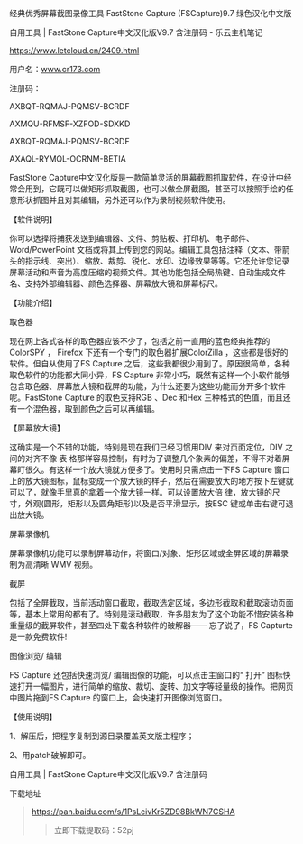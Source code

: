 经典优秀屏幕截图录像工具 FastStone Capture (FSCapture)9.7 绿色汉化中文版

自用工具 | FastStone Capture中文汉化版V9.7 含注册码 - 乐云主机笔记

https://www.letcloud.cn/2409.html

用户名：www.cr173.com

注册码：

AXBQT-RQMAJ-PQMSV-BCRDF

AXMQU-RFMSF-XZFOD-SDXKD

AXBQT-RQMAJ-PQMSV-BCRDF

AXAQL-RYMQL-OCRNM-BETIA

FastStone Capture中文汉化版是一款简单灵活的屏幕截图抓取软件，在设计中经常会用到，它既可以做矩形抓取截图，也可以做全屏截图，甚至可以按照手绘的任意形状抓图并且对其编辑，另外还可以作为录制视频软件使用。


【软件说明】

你可以选择将捕获发送到编辑器、文件、剪贴板、打印机、电子邮件、Word/PowerPoint 文档或将其上传到您的网站。编辑工具包括注释（文本、带箭头的指示线、突出）、缩放、裁剪、锐化、水印、边缘效果等等。它还允许您记录屏幕活动和声音为高度压缩的视频文件。其他功能包括全局热键、自动生成文件名、支持外部编辑器、颜色选择器、屏幕放大镜和屏幕标尺。

【功能介绍】

取色器

现在网上各式各样的取色器应该不少了，包括之前一直用的蓝色经典推荐的ColorSPY ， Firefox 下还有一个专门的取色器扩展ColorZilla ，这些都是很好的软件。但自从使用了FS Capture 之后，这些我都很少用到了。原因很简单，各种取色软件的功能都大同小异，FS Capture 非常小巧，既然有这样一个小软件能够包含取色器、屏幕放大镜和截屏的功能，为什么还要为这些功能而分开多个软件呢。FastStone Capture 的取色支持RGB 、Dec 和Hex 三种格式的色值，而且还有一个混色器，取到颜色之后可以再编辑。


【屏幕放大镜】

这确实是一个不错的功能，特别是现在我们已经习惯用DIV 来对页面定位，DIV 之间的对齐不像 表 格那样容易控制，有时为了调整几个象素的偏差，不得不对着屏幕盯很久。有这样一个放大镜就方便多了。使用时只需点击一下FS Capture 窗口上的放大镜图标，鼠标变成一个放大镜的样子，然后在需要放大的地方按下左键就可以了，就像手里真的拿着一个放大镜一样。可以设置放大倍 律，放大镜的尺寸，外观(圆形，矩形以及圆角矩形)以及是否平滑显示，按ESC 键或单击右键可退出放大镜。

屏幕录像机

屏幕录像机功能可以录制屏幕动作，将窗口/对象、矩形区域或全屏区域的屏幕录制为高清晰 WMV 视频。

截屏

包括了全屏截取，当前活动窗口截取，截取选定区域，多边形截取和截取滚动页面等，基本上常用的都有了。特别是滚动截取，许多朋友为了这个功能不惜安装各种重量级的截屏软件，甚至四处下载各种软件的破解器—— 忘了说了，FS Capturte 是一款免费软件!

图像浏览/ 编辑

FS Capture 还包括快速浏览/ 编辑图像的功能，可以点击主窗口的“ 打开” 图标快速打开一幅图片，进行简单的缩放、裁切、旋转、加文字等轻量级的操作。把网页中图片拖到FS Capture 的窗口上，会快速打开图像浏览窗口。

【使用说明】

1、解压后，把程序复制到源目录覆盖英文版主程序；

2、用patch破解即可。

自用工具 | FastStone Capture中文汉化版V9.7 含注册码

下载地址
> https://pan.baidu.com/s/1PsLcivKr5ZD98BkWN7CSHA
>> 立即下载提取码：52pj
